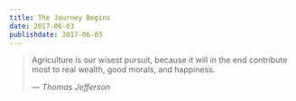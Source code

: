 ```yaml
---
title: The Journey Begins
date: 2017-06-03
publishdate: 2017-06-03
---
```


> Agriculture is our wisest pursuit, because it will in the end contribute most to real wealth, good morals, and happiness.
>
> &mdash; <cite>Thomas Jefferson</cite>
